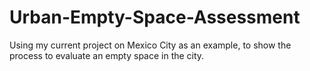 # Urban-Empty-Space-Assessment
Using my current project on Mexico City as an example, to show the process to evaluate an empty space in the city.
